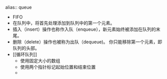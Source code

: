 alias:: queue

- FIFO
- 在队列中，将首先处理添加到队列中的第一个元素。
- 插入（insert）操作也称作入队（enqueue），新元素始终被添加在队列的末尾。
- 删除（delete）操作也被称为出队（dequeue)。 你只能移除第一个元素，即队列的头部。
- [[循环队列]]
	- 使用固定大小的数组
	- 使用两个指针标记起始位置和结束位置
	-